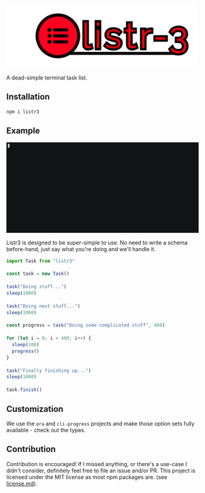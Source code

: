 ![listr-3](./logo/listr3.png)

A dead-simple terminal task list.

## Installation

```sh
npm i listr3
```

## Example

![listr-3-anim](./logo/cast/demo.gif)

Listr3 is designed to be super-simple to use. No need to write a schema before-hand, just say what you're doing and we'll handle it.

```ts
import Task from "listr3"

const task = new Task()

task("Doing stuff...")
sleep(1000)

task("Doing next stuff...")
sleep(1000)

const progress = task("Doing some complicated stuff", 400)

for (let i = 0; i < 400; i++) {
  sleep(100)
  progress()
}

task("Finally finishing up...")
sleep(1000)

task.finish()
```

## Customization

We use the `ora` and `cli-progress` projects and make those option sets fully available - check out the types.

## Contribution

Contribution is encouraged! If I missed anything, or there's a use-case I didn't consider, definitely feel free to file an issue and/or PR. This project is licensed under the MIT license as most npm packages are. (see [license.md](./license.md)).
